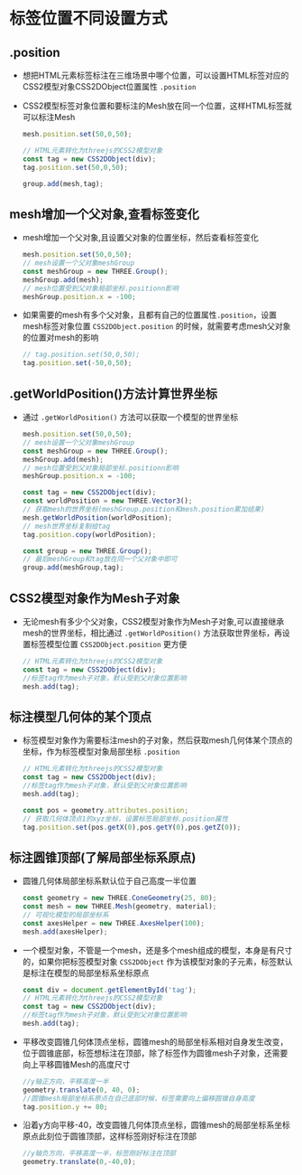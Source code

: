 # 标签位置不同设置方式

## .position

+ 想把HTML元素标签标注在三维场景中哪个位置，可以设置HTML标签对应的CSS2模型对象CSS2DObject位置属性 `.position`

+ CSS2模型标签对象位置和要标注的Mesh放在同一个位置，这样HTML标签就可以标注Mesh

  ```js
  mesh.position.set(50,0,50);

  // HTML元素转化为threejs的CSS2模型对象
  const tag = new CSS2DObject(div);
  tag.position.set(50,0,50);

  group.add(mesh,tag);
  ```

## mesh增加一个父对象,查看标签变化

+ mesh增加一个父对象,且设置父对象的位置坐标，然后查看标签变化

  ```js
  mesh.position.set(50,0,50);
  // mesh设置一个父对象meshGroup
  const meshGroup = new THREE.Group();
  meshGroup.add(mesh);
  // mesh位置受到父对象局部坐标.positionn影响
  meshGroup.position.x = -100;
  ```

+ 如果需要的mesh有多个父对象，且都有自己的位置属性`.position`，设置mesh标签对象位置 `CSS2DObject.position` 的时候，就需要考虑mesh父对象的位置对mesh的影响

  ```js
  // tag.position.set(50,0,50);
  tag.position.set(-50,0,50);
  ```

## .getWorldPosition()方法计算世界坐标

+ 通过 `.getWorldPosition()` 方法可以获取一个模型的世界坐标

  ```js
  mesh.position.set(50,0,50);
  // mesh设置一个父对象meshGroup
  const meshGroup = new THREE.Group();
  meshGroup.add(mesh);
  // mesh位置受到父对象局部坐标.positionn影响
  meshGroup.position.x = -100;

  const tag = new CSS2DObject(div);
  const worldPosition = new THREE.Vector3();
  // 获取mesh的世界坐标(meshGroup.position和mesh.position累加结果)
  mesh.getWorldPosition(worldPosition);
  // mesh世界坐标复制给tag
  tag.position.copy(worldPosition);

  const group = new THREE.Group();
  // 最后meshGroup和tag放在同一个父对象中即可
  group.add(meshGroup,tag);
  ```

## CSS2模型对象作为Mesh子对象

+ 无论mesh有多少个父对象，CSS2模型对象作为Mesh子对象,可以直接继承mesh的世界坐标，相比通过 `.getWorldPosition()` 方法获取世界坐标，再设置标签模型位置 `CSS2DObject.position` 更方便

  ```js
  // HTML元素转化为threejs的CSS2模型对象
  const tag = new CSS2DObject(div);
  //标签tag作为mesh子对象，默认受到父对象位置影响
  mesh.add(tag);
  ```

## 标注模型几何体的某个顶点

+ 标签模型对象作为需要标注mesh的子对象，然后获取mesh几何体某个顶点的坐标，作为标签模型对象局部坐标 `.position`

  ```js
  // HTML元素转化为threejs的CSS2模型对象
  const tag = new CSS2DObject(div);
  //标签tag作为mesh子对象，默认受到父对象位置影响
  mesh.add(tag);

  const pos = geometry.attributes.position;
  // 获取几何体顶点1的xyz坐标，设置标签局部坐标.position属性
  tag.position.set(pos.getX(0),pos.getY(0),pos.getZ(0));
  ```

## 标注圆锥顶部(了解局部坐标系原点)

+ 圆锥几何体局部坐标系默认位于自己高度一半位置

  ```js
  const geometry = new THREE.ConeGeometry(25, 80);
  const mesh = new THREE.Mesh(geometry, material);
  // 可视化模型的局部坐标系
  const axesHelper = new THREE.AxesHelper(100);
  mesh.add(axesHelper);
  ```

+ 一个模型对象，不管是一个mesh，还是多个mesh组成的模型，本身是有尺寸的，如果你把标签模型对象 `CSS2DObject` 作为该模型对象的子元素，标签默认是标注在模型的局部坐标系坐标原点

  ```js
  const div = document.getElementById('tag');
  // HTML元素转化为threejs的CSS2模型对象
  const tag = new CSS2DObject(div);
  //标签tag作为mesh子对象，默认受到父对象位置影响
  mesh.add(tag);
  ```

+ 平移改变圆锥几何体顶点坐标，圆锥mesh的局部坐标系相对自身发生改变，位于圆锥底部，标签想标注在顶部，除了标签作为圆锥mesh子对象，还需要向上平移圆锥Mesh的高度尺寸

  ```js
  //y轴正方向，平移高度一半
  geometry.translate(0, 40, 0);
  //圆锥mesh局部坐标系原点在自己底部时候，标签需要向上偏移圆锥自身高度
  tag.position.y += 80;
  ```

+ 沿着y方向平移-40，改变圆锥几何体顶点坐标，圆锥mesh的局部坐标系坐标原点此刻位于圆锥顶部，这样标签刚好标注在顶部

  ```js
  //y轴负方向，平移高度一半，标签刚好标注在顶部
  geometry.translate(0,-40,0);
  ```
